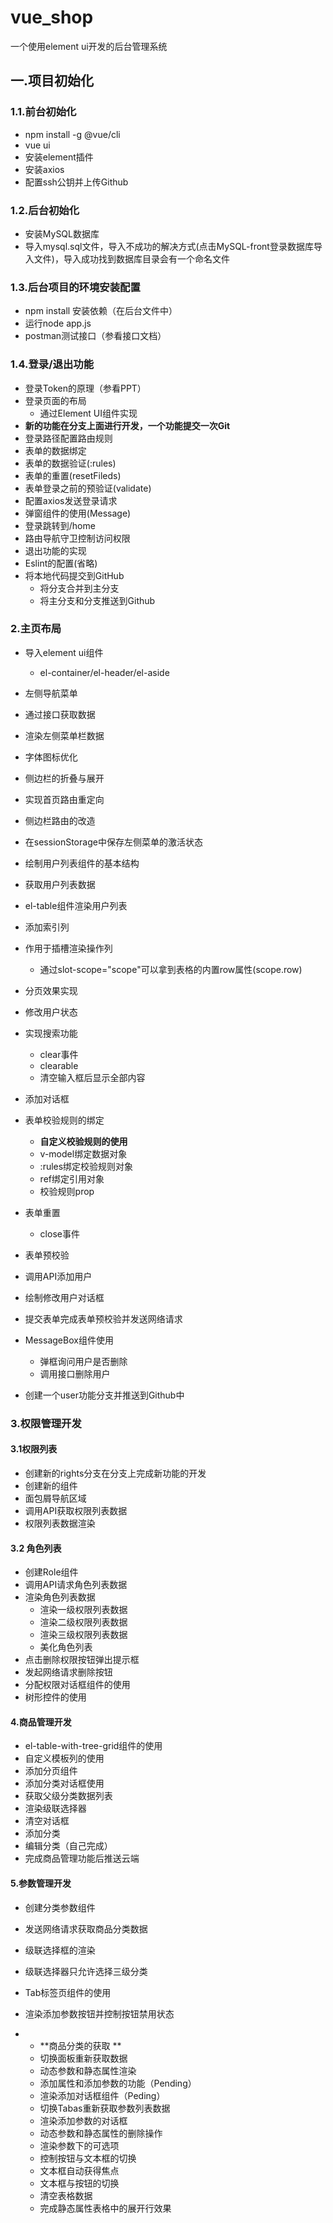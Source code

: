 # vue_shop
一个使用element ui开发的后台管理系统

## 一.项目初始化

### 1.1.前台初始化

- npm install -g @vue/cli
- vue ui 
- 安装element插件
- 安装axios
- 配置ssh公钥并上传Github

### 1.2.后台初始化

- 安装MySQL数据库
- 导入mysql.sql文件，导入不成功的解决方式(点击MySQL-front登录数据库导入文件)，导入成功找到数据库目录会有一个命名文件

### 1.3.后台项目的环境安装配置

-  npm install 安装依赖（在后台文件中）
- 运行node app.js
- postman测试接口（参看接口文档）

### 1.4.登录/退出功能

- 登录Token的原理（参看PPT）
- 登录页面的布局
  - 通过Element UI组件实现
- **新的功能在分支上面进行开发，一个功能提交一次Git**
- 登录路径配置路由规则
- 表单的数据绑定
- 表单的数据验证(:rules)
- 表单的重置(resetFileds)
- 表单登录之前的预验证(validate)
- 配置axios发送登录请求
- 弹窗组件的使用(Message)
- 登录跳转到/home
- 路由导航守卫控制访问权限
- 退出功能的实现
- Eslint的配置(省略)
- 将本地代码提交到GitHub
  - 将分支合并到主分支
  - 将主分支和分支推送到Github

### 2.主页布局

- 导入element ui组件
  - el-container/el-header/el-aside
- 左侧导航菜单
- 通过接口获取数据
- 渲染左侧菜单栏数据
- 字体图标优化
- 侧边栏的折叠与展开
- 实现首页路由重定向
- 侧边栏路由的改造
- 在sessionStorage中保存左侧菜单的激活状态
- 绘制用户列表组件的基本结构
- 获取用户列表数据
- el-table组件渲染用户列表
- 添加索引列
- 作用于插槽渲染操作列
  - 通过slot-scope="scope"可以拿到表格的内置row属性(scope.row)

- 分页效果实现
- 修改用户状态
- 实现搜索功能
  - clear事件
  - clearable
  - 清空输入框后显示全部内容
- 添加对话框
- 表单校验规则的绑定
  - **自定义校验规则的使用**
  - v-model绑定数据对象
  - :rules绑定校验规则对象
  - ref绑定引用对象
  - 校验规则prop
- 表单重置
  - close事件			
- 表单预校验
- 调用API添加用户
- 绘制修改用户对话框
- 提交表单完成表单预校验并发送网络请求
- MessageBox组件使用
  - 弹框询问用户是否删除
  - 调用接口删除用户
- 创建一个user功能分支并推送到Github中

### 3.权限管理开发

#### 3.1权限列表

- 创建新的rights分支在分支上完成新功能的开发
- 创建新的组件
- 面包屑导航区域
- 调用API获取权限列表数据
- 权限列表数据渲染

#### 3.2 角色列表

- 创建Role组件
- 调用API请求角色列表数据
- 渲染角色列表数据
  - 渲染一级权限列表数据
  - 渲染二级权限列表数据
  - 渲染三级权限列表数据
  - 美化角色列表
- 点击删除权限按钮弹出提示框
- 发起网络请求删除按钮
- 分配权限对话框组件的使用
- 树形控件的使用



#### 4.商品管理开发

- el-table-with-tree-grid组件的使用	
- 自定义模板列的使用
- 添加分页组件
- 添加分类对话框使用
- 获取父级分类数据列表
- 渲染级联选择器
- 清空对话框
- 添加分类
- 编辑分类（自己完成）
- 完成商品管理功能后推送云端

#### 5.参数管理开发

- 创建分类参数组件
- 发送网络请求获取商品分类数据
- 级联选择框的渲染
- 级联选择器只允许选择三级分类

- Tab标签页组件的使用         
- 渲染添加参数按钮并控制按钮禁用状态                  
- * **商品分类的获取 **
  * 切换面板重新获取数据
  * 动态参数和静态属性渲染
  * 添加属性和添加参数的功能（Pending）
  * 渲染添加对话框组件（Peding）
  * 切换Tabas重新获取参数列表数据
  * 渲染添加参数的对话框
  * 动态参数和静态属性的删除操作
  * 渲染参数下的可选项
  * 控制按钮与文本框的切换
  * 文本框自动获得焦点
  * 文本框与按钮的切换
  * 清空表格数据
  * 完成静态属性表格中的展开行效果
